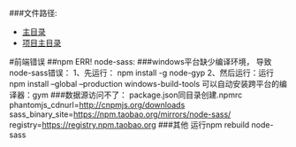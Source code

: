 ###文件路径:
 - [主目录](  ../README.md)
 - [项目主目录](  ../../README.md)

#前端错误
##npm ERR! node-sass:
###windows平台缺少编译环境， 导致node-sass错误：
1、先运行： npm install -g node-gyp 
2、然后运行：运行 npm install –global –production windows-build-tools 可以自动安装跨平台的编译器：gym
###数据源访问不了：
package.json同目录创建.npmrc
phantomjs_cdnurl=http://cnpmjs.org/downloads
sass_binary_site=https://npm.taobao.org/mirrors/node-sass/
registry=https://registry.npm.taobao.org
###其他
运行npm rebuild node-sass
